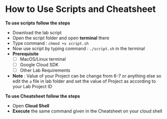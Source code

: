 # How to Use Scripts and Cheatsheet

**To use scripts follow the steps**
- Download the lab script
- Open the script folder and open **terminal** there
- Type command : `chmod +x script.sh`
- Now use script by typing command : `./script.sh` in the terminal
- **Prerequisite**
  - [ ] MacOS/Linux terminal
  - [ ] Google Cloud SDK
  - [ ] Other Lab Requirements
- **Note** : Value of your Project can be change from 6-7 or anything else so edit the `a` file in lab folder and set the value of Project as according to your Lab Project ID

**To use Cheatsheet follow the steps**
- Open **Cloud Shell**
- **Execute** the same command given in the Cheatsheet on your cloud shell
